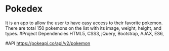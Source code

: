 # Pokedex
It is an app to allow the user to have easy access to their favorite pokemon. There are total 150 pokemons on the list with its image, weight, height, and types.
#Project Dependencies
HTML5, CSS3, jQuery, Bootstrap, AJAX, ES6,

#API
https://pokeapi.co/api/v2/pokemon
